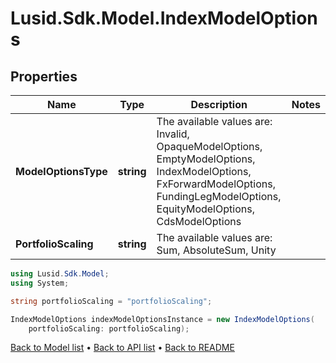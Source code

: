 # Lusid.Sdk.Model.IndexModelOptions

## Properties

Name | Type | Description | Notes
------------ | ------------- | ------------- | -------------
**ModelOptionsType** | **string** | The available values are: Invalid, OpaqueModelOptions, EmptyModelOptions, IndexModelOptions, FxForwardModelOptions, FundingLegModelOptions, EquityModelOptions, CdsModelOptions | 
**PortfolioScaling** | **string** | The available values are: Sum, AbsoluteSum, Unity | 

```csharp
using Lusid.Sdk.Model;
using System;

string portfolioScaling = "portfolioScaling";

IndexModelOptions indexModelOptionsInstance = new IndexModelOptions(
    portfolioScaling: portfolioScaling);
```

[Back to Model list](../README.md#documentation-for-models) &#8226; [Back to API list](../README.md#documentation-for-api-endpoints) &#8226; [Back to README](../README.md)
